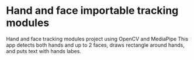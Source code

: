 # Hand and face importable tracking modules
Hand and face tracking modules project using OpenCV and MediaPipe
This app detects both hands and up to 2 faces, draws rectangle around hands, and puts text with hands labes.
